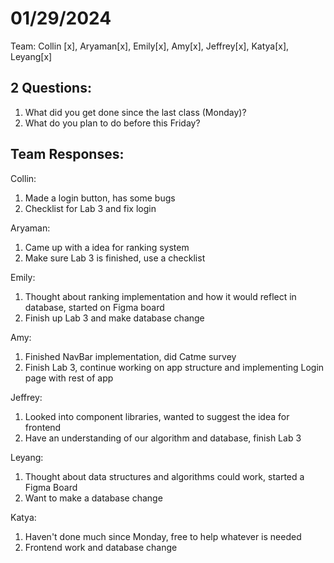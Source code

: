 # 01/29/2024
Team: Collin [x], Aryaman[x], Emily[x], Amy[x], Jeffrey[x], Katya[x], Leyang[x] 

## 2 Questions:

1. What did you get done since the last class (Monday)?
2. What do you plan to do before this Friday?

## Team Responses:

Collin:

1. Made a login button, has some bugs
2. Checklist for Lab 3 and fix login

Aryaman:

1. Came up with a idea for ranking system
2. Make sure Lab 3 is finished, use a checklist

Emily:

1. Thought about ranking implementation and how it would reflect in database, started on Figma board
2. Finish up Lab 3 and make database change

Amy:

1. Finished NavBar implementation, did Catme survey
2. Finish Lab 3, continue working on app structure and implementing Login page with rest of app

Jeffrey:

1. Looked into component libraries, wanted to suggest the idea for frontend
2. Have an understanding of our algorithm and database, finish Lab 3

Leyang:

1. Thought about data structures and algorithms could work, started a Figma Board
2. Want to make a database change

Katya:

1. Haven't done much since Monday, free to help whatever is needed
2. Frontend work and database change
